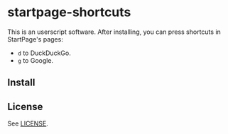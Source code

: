 # startpage-shortcuts

This is an userscript software.  After installing, you can press shortcuts in StartPage's pages:

* `d` to DuckDuckGo.
* `g` to Google.

## Install

## License

See [LICENSE](LICENSE).
